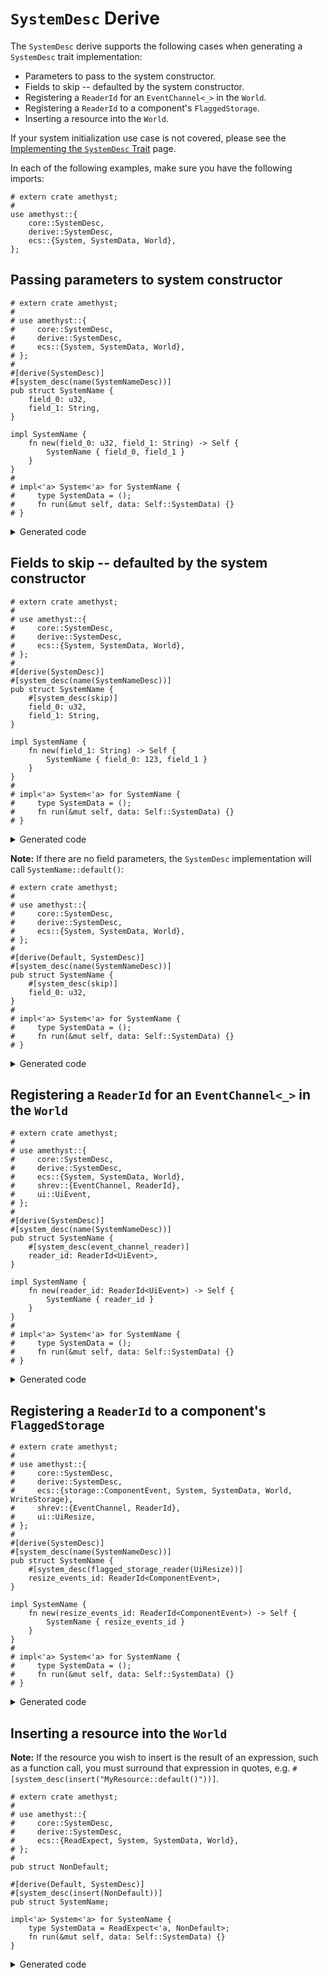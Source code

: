 # `SystemDesc` Derive

The `SystemDesc` derive supports the following cases when generating a `SystemDesc` trait implementation:

* Parameters to pass to the system constructor.
* Fields to skip -- defaulted by the system constructor.
* Registering a `ReaderId` for an `EventChannel<_>` in the `World`.
* Registering a `ReaderId` to a component's `FlaggedStorage`.
* Inserting a resource into the `World`.

If your system initialization use case is not covered, please see the
[Implementing the `SystemDesc` Trait] page.

In each of the following examples, make sure you have the following imports:

```rust,edition2018,no_run,noplaypen
# extern crate amethyst;
#
use amethyst::{
    core::SystemDesc,
    derive::SystemDesc,
    ecs::{System, SystemData, World},
};
```

## Passing parameters to system constructor

```rust,edition2018,no_run,noplaypen
# extern crate amethyst;
#
# use amethyst::{
#     core::SystemDesc,
#     derive::SystemDesc,
#     ecs::{System, SystemData, World},
# };
#
#[derive(SystemDesc)]
#[system_desc(name(SystemNameDesc))]
pub struct SystemName {
    field_0: u32,
    field_1: String,
}

impl SystemName {
    fn new(field_0: u32, field_1: String) -> Self {
        SystemName { field_0, field_1 }
    }
}
#
# impl<'a> System<'a> for SystemName {
#     type SystemData = ();
#     fn run(&mut self, data: Self::SystemData) {}
# }
```

<details>
<summary>Generated code</summary>

```rust,edition2018,no_run,noplaypen
# extern crate amethyst;
#
# use amethyst::{
#     core::SystemDesc,
#     derive::SystemDesc,
#     ecs::{System, SystemData, World},
# };
#
# pub struct SystemName {
#     field_0: u32,
#     field_1: String,
# }
#
# impl SystemName {
#     fn new(field_0: u32, field_1: String) -> Self {
#         SystemName { field_0, field_1 }
#     }
# }
#
# impl<'a> System<'a> for SystemName {
#     type SystemData = ();
#     fn run(&mut self, data: Self::SystemData) {}
# }
#
/// Builds a `SystemName`.
#[derive(Default, Debug)]
pub struct SystemNameDesc {
    field_0: u32,
    field_1: String,
}

impl SystemNameDesc {
    fn new(field_0: u32, field_1: String) -> Self {
        SystemNameDesc { field_0, field_1 }
    }
}

impl<'a, 'b> SystemDesc<'a, 'b, SystemName> for SystemNameDesc {
    fn build(self, world: &mut World) -> SystemName {
        <SystemName as System<'_>>::SystemData::setup(world);

        SystemName::new(self.field_0, self.field_1)
    }
}
```

</details>

## Fields to skip -- defaulted by the system constructor

```rust,edition2018,no_run,noplaypen
# extern crate amethyst;
#
# use amethyst::{
#     core::SystemDesc,
#     derive::SystemDesc,
#     ecs::{System, SystemData, World},
# };
#
#[derive(SystemDesc)]
#[system_desc(name(SystemNameDesc))]
pub struct SystemName {
    #[system_desc(skip)]
    field_0: u32,
    field_1: String,
}

impl SystemName {
    fn new(field_1: String) -> Self {
        SystemName { field_0: 123, field_1 }
    }
}
#
# impl<'a> System<'a> for SystemName {
#     type SystemData = ();
#     fn run(&mut self, data: Self::SystemData) {}
# }
```

<details>
<summary>Generated code</summary>

```rust,edition2018,no_run,noplaypen
# extern crate amethyst;
#
# use amethyst::{
#     core::SystemDesc,
#     derive::SystemDesc,
#     ecs::{System, SystemData, World},
# };
#
# pub struct SystemName {
#     field_0: u32,
#     field_1: String,
# }
#
# impl SystemName {
#     fn new(field_1: String) -> Self {
#         SystemName { field_0: 123, field_1 }
#     }
# }
#
# impl<'a> System<'a> for SystemName {
#     type SystemData = ();
#     fn run(&mut self, data: Self::SystemData) {}
# }
#
/// Builds a `SystemName`.
#[derive(Default, Debug)]
pub struct SystemNameDesc {
    field_1: String,
}

impl SystemNameDesc {
    fn new(field_1: String) -> Self {
        SystemNameDesc { field_1 }
    }
}

impl<'a, 'b> SystemDesc<'a, 'b, SystemName> for SystemNameDesc {
    fn build(self, world: &mut World) -> SystemName {
        <SystemName as System<'_>>::SystemData::setup(world);

        SystemName::new(self.field_1)
    }
}
```

</details>

**Note:** If there are no field parameters, the `SystemDesc` implementation
will call  `SystemName::default()`:

```rust,edition2018,no_run,noplaypen
# extern crate amethyst;
#
# use amethyst::{
#     core::SystemDesc,
#     derive::SystemDesc,
#     ecs::{System, SystemData, World},
# };
#
#[derive(Default, SystemDesc)]
#[system_desc(name(SystemNameDesc))]
pub struct SystemName {
    #[system_desc(skip)]
    field_0: u32,
}
#
# impl<'a> System<'a> for SystemName {
#     type SystemData = ();
#     fn run(&mut self, data: Self::SystemData) {}
# }
```

<details>
<summary>Generated code</summary>

```rust,edition2018,no_run,noplaypen
# extern crate amethyst;
#
# use amethyst::{
#     core::SystemDesc,
#     derive::SystemDesc,
#     ecs::{System, SystemData, World},
# };
#
# #[derive(Default)]
# pub struct SystemName {
#     field_0: u32,
# }
#
# impl<'a> System<'a> for SystemName {
#     type SystemData = ();
#     fn run(&mut self, data: Self::SystemData) {}
# }
#
/// Builds a `SystemName`.
#[derive(Debug)]
pub struct SystemNameDesc {}

impl Default for SystemNameDesc {
    fn default() -> Self {
        SystemNameDesc {}
    }
}

impl<'a, 'b> SystemDesc<'a, 'b, SystemName> for SystemNameDesc {
    fn build(self, world: &mut World) -> SystemName {
        <SystemName as System<'_>>::SystemData::setup(world);

        SystemName::default()
    }
}
```

</details>

## Registering a `ReaderId` for an `EventChannel<_>` in the `World`

```rust,edition2018,no_run,noplaypen
# extern crate amethyst;
#
# use amethyst::{
#     core::SystemDesc,
#     derive::SystemDesc,
#     ecs::{System, SystemData, World},
#     shrev::{EventChannel, ReaderId},
#     ui::UiEvent,
# };
#
#[derive(SystemDesc)]
#[system_desc(name(SystemNameDesc))]
pub struct SystemName {
    #[system_desc(event_channel_reader)]
    reader_id: ReaderId<UiEvent>,
}

impl SystemName {
    fn new(reader_id: ReaderId<UiEvent>) -> Self {
        SystemName { reader_id }
    }
}
#
# impl<'a> System<'a> for SystemName {
#     type SystemData = ();
#     fn run(&mut self, data: Self::SystemData) {}
# }
```

<details>
<summary>Generated code</summary>

```rust,edition2018,no_run,noplaypen
# extern crate amethyst;
#
# use amethyst::{
#     core::SystemDesc,
#     derive::SystemDesc,
#     ecs::{System, SystemData, World},
#     shrev::{EventChannel, ReaderId},
#     ui::UiEvent,
# };
#
# pub struct SystemName {
#     reader_id: ReaderId<UiEvent>,
# }
#
# impl SystemName {
#     fn new(reader_id: ReaderId<UiEvent>) -> Self {
#         SystemName { reader_id }
#     }
# }
#
# impl<'a> System<'a> for SystemName {
#     type SystemData = ();
#     fn run(&mut self, data: Self::SystemData) {}
# }
#
/// Builds a `SystemName`.
#[derive(Debug)]
pub struct SystemNameDesc;

impl Default for SystemNameDesc {
    fn default() -> Self {
        SystemNameDesc {}
    }
}

impl<'a, 'b> SystemDesc<'a, 'b, SystemName> for SystemNameDesc {
    fn build(self, world: &mut World) -> SystemName {
        <SystemName as System<'_>>::SystemData::setup(world);

        let reader_id = world
            .fetch_mut::<EventChannel<UiEvent>>()
            .register_reader();

        SystemName::new(reader_id)
    }
}
```

</details>

## Registering a `ReaderId` to a component's `FlaggedStorage`

```rust,edition2018,no_run,noplaypen
# extern crate amethyst;
#
# use amethyst::{
#     core::SystemDesc,
#     derive::SystemDesc,
#     ecs::{storage::ComponentEvent, System, SystemData, World, WriteStorage},
#     shrev::{EventChannel, ReaderId},
#     ui::UiResize,
# };
#
#[derive(SystemDesc)]
#[system_desc(name(SystemNameDesc))]
pub struct SystemName {
    #[system_desc(flagged_storage_reader(UiResize))]
    resize_events_id: ReaderId<ComponentEvent>,
}

impl SystemName {
    fn new(resize_events_id: ReaderId<ComponentEvent>) -> Self {
        SystemName { resize_events_id }
    }
}
#
# impl<'a> System<'a> for SystemName {
#     type SystemData = ();
#     fn run(&mut self, data: Self::SystemData) {}
# }
```

<details>
<summary>Generated code</summary>

```rust,edition2018,no_run,noplaypen
# extern crate amethyst;
#
# use amethyst::{
#     core::SystemDesc,
#     derive::SystemDesc,
#     ecs::{storage::ComponentEvent, System, SystemData, World, WriteStorage},
#     shrev::{EventChannel, ReaderId},
#     ui::UiResize,
# };
#
# pub struct SystemName {
#     resize_events_id: ReaderId<ComponentEvent>,
# }
#
# impl SystemName {
#     fn new(resize_events_id: ReaderId<ComponentEvent>) -> Self {
#         SystemName { resize_events_id }
#     }
# }
#
# impl<'a> System<'a> for SystemName {
#     type SystemData = ();
#     fn run(&mut self, data: Self::SystemData) {}
# }
#
/// Builds a `SystemName`.
#[derive(Debug)]
pub struct SystemNameDesc;

impl Default for SystemNameDesc {
    fn default() -> Self {
        SystemNameDesc {}
    }
}

impl<'a, 'b> SystemDesc<'a, 'b, SystemName> for SystemNameDesc {
    fn build(self, world: &mut World) -> SystemName {
        <SystemName as System<'_>>::SystemData::setup(world);

        let resize_events_id = WriteStorage::<UiResize>::fetch(&world)
                            .register_reader();

        SystemName::new(resize_events_id)
    }
}
```

</details>

## Inserting a resource into the `World`

**Note:** If the resource you wish to insert is the result of an expression,
such as a function call, you must surround that expression in quotes, e.g.
`#[system_desc(insert("MyResource::default()"))]`.

```rust,edition2018,no_run,noplaypen
# extern crate amethyst;
#
# use amethyst::{
#     core::SystemDesc,
#     derive::SystemDesc,
#     ecs::{ReadExpect, System, SystemData, World},
# };
#
pub struct NonDefault;

#[derive(Default, SystemDesc)]
#[system_desc(insert(NonDefault))]
pub struct SystemName;

impl<'a> System<'a> for SystemName {
    type SystemData = ReadExpect<'a, NonDefault>;
    fn run(&mut self, data: Self::SystemData) {}
}
```

<details>
<summary>Generated code</summary>

```rust,edition2018,no_run,noplaypen
# extern crate amethyst;
#
# use amethyst::{
#     core::SystemDesc,
#     derive::SystemDesc,
#     ecs::{ReadExpect, System, SystemData, World},
# };
#
# pub struct NonDefault;
#
# #[derive(Default)]
# pub struct SystemName;
#
# impl<'a> System<'a> for SystemName {
#     type SystemData = ReadExpect<'a, NonDefault>;
#     fn run(&mut self, data: Self::SystemData) {}
# }
#
/// Builds a `SystemName`.
#[derive(Debug)]
pub struct SystemNameDesc;

impl Default for SystemNameDesc {
    fn default() -> Self {
        SystemNameDesc {}
    }
}

impl<'a, 'b> SystemDesc<'a, 'b, SystemName> for SystemNameDesc {
    fn build(self, world: &mut World) -> SystemName {
        <SystemName as System<'_>>::SystemData::setup(world);

        world.insert(NonDefault);

        SystemName::default()
    }
}
```

[Implementing the `SystemDesc` Trait]: ./implementing_the_system_desc_trait.html